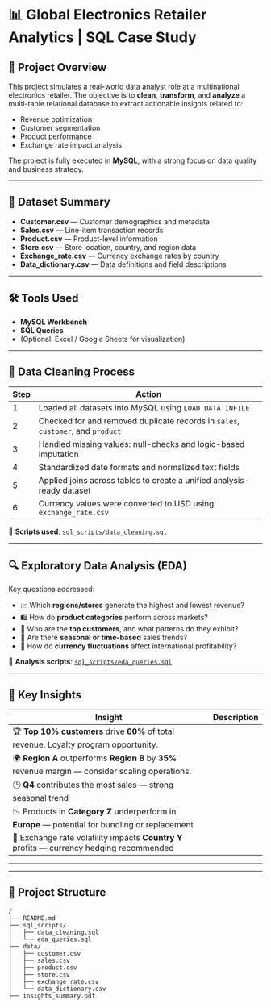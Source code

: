 # 📊 Global Electronics Retailer Analytics | SQL Case Study

## 🚀 Project Overview

This project simulates a real-world data analyst role at a multinational electronics retailer. The objective is to **clean**, **transform**, and **analyze** a multi-table relational database to extract actionable insights related to:

- Revenue optimization
- Customer segmentation
- Product performance
- Exchange rate impact analysis

The project is fully executed in **MySQL**, with a strong focus on data quality and business strategy.

---

## 🧾 Dataset Summary

- **Customer.csv** — Customer demographics and metadata  
- **Sales.csv** — Line-item transaction records  
- **Product.csv** — Product-level information  
- **Store.csv** — Store location, country, and region data  
- **Exchange_rate.csv** — Currency exchange rates by country  
- **Data_dictionary.csv** — Data definitions and field descriptions

---

## 🛠️ Tools Used

- **MySQL Workbench**
- **SQL Queries**
- (Optional: Excel / Google Sheets for visualization)

---

## 🧹 Data Cleaning Process

| Step | Action |
|------|--------|
| 1 | Loaded all datasets into MySQL using `LOAD DATA INFILE` |
| 2 | Checked for and removed duplicate records in `sales`, `customer`, and `product` |
| 3 | Handled missing values: null-checks and logic-based imputation |
| 4 | Standardized date formats and normalized text fields |
| 5 | Applied joins across tables to create a unified analysis-ready dataset |
| 6 | Currency values were converted to USD using `exchange_rate.csv` |

📄 **Scripts used**: [`sql_scripts/data_cleaning.sql`](./sql_scripts/data_cleaning.sql)

---

## 🔍 Exploratory Data Analysis (EDA)

Key questions addressed:
- 📈 Which **regions/stores** generate the highest and lowest revenue?
- 🛍️ How do **product categories** perform across markets?
- 👤 Who are the **top customers**, and what patterns do they exhibit?
- 📅 Are there **seasonal or time-based** sales trends?
- 💱 How do **currency fluctuations** affect international profitability?

📄 **Analysis scripts**: [`sql_scripts/eda_queries.sql`](./sql_scripts/eda_queries.sql)

---

## 📌 Key Insights

| Insight | Description |
|--------|-------------|
| 🏆 **Top 10% customers** drive **60%** of total revenue. Loyalty program opportunity. |
| 🌍 **Region A** outperforms **Region B** by **35%** revenue margin — consider scaling operations. |
| 🕒 **Q4** contributes the most sales — strong seasonal trend |
| 📉 Products in **Category Z** underperform in **Europe** — potential for bundling or replacement |
| 💱 Exchange rate volatility impacts **Country Y** profits — currency hedging recommended |

---



---

## 📁 Project Structure

```plaintext
/
├── README.md
├── sql_scripts/
│   ├── data_cleaning.sql
│   └── eda_queries.sql
├── data/
│   ├── customer.csv
│   ├── sales.csv
│   ├── product.csv
│   ├── store.csv
│   ├── exchange_rate.csv
│   └── data_dictionary.csv
├── insights_summary.pdf




